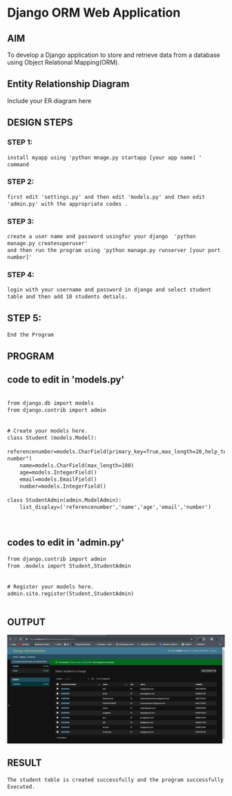 # Django ORM Web Application

## AIM
To develop a Django application to store and retrieve data from a database using Object Relational Mapping(ORM).

## Entity Relationship Diagram

Include your ER diagram here

## DESIGN STEPS

### STEP 1:
    install myapp using 'python mnage.py startapp [your app name] ' command 

### STEP 2:
    first edit 'settings.py' and then edit 'models.py' and then edit 'admin.py' with the appropriate codes .

### STEP 3:
    create a user name and password usingfor your django  'python manage.py createsuperuser'
    and then run the program using 'python manage.py runserver [your port number]'
### STEP 4:
    login with your username and password in django and select student table and then add 10 students detials.
## STEP 5:
    End the Program
## PROGRAM
## code to edit in 'models.py'
```

from django.db import models
from django.contrib import admin


# Create your models here.
class Student (models.Model):
    referencenumber=models.CharField(primary_key=True,max_length=20,help_text="reference number")
    name=models.CharField(max_length=100)
    age=models.IntegerField()
    email=models.EmailField()
    number=models.IntegerField()

class StudentAdmin(admin.ModelAdmin):
    list_display=('referencenumber','name','age','email','number')



```
## codes to edit in 'admin.py'
```
from django.contrib import admin
from .models import Student,StudentAdmin


# Register your models here.
admin.site.register(Student,StudentAdmin)


```

## OUTPUT
![adminoutput](./Screenshot%202023-10-31%20105652.png)


## RESULT
    The student table is created successfully and the program successfully Executed.
